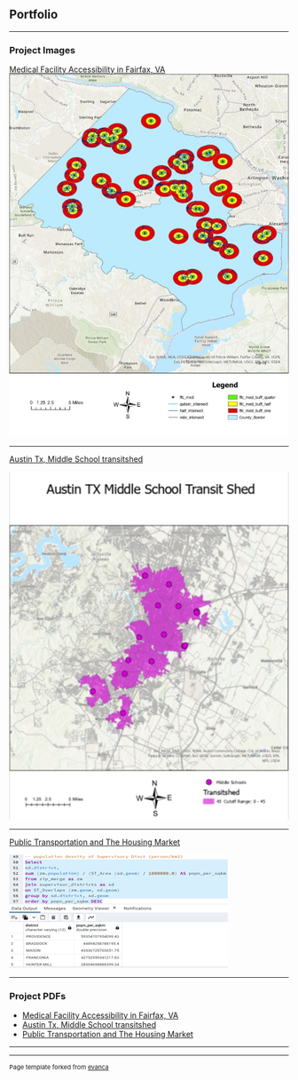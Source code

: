 ## Portfolio

---

### Project Images

[Medical Facility Accessibility in Fairfax, VA](/sample_page)
<img src="images/PY%20Project%20pic.jpg?raw=true"/>

---
[Austin Tx, Middle School transitshed](/pdf/sample_presentation.pdf)

<img src="images/Austin%20Texas%20Middle%20Schoold%20transit%20shed.png?raw=true"/>

---
[Public Transportation and The Housing Market](http://example.com/)

<img src="images/Metro%20access.png?raw=true"/>

---

### Project PDFs

- [Medical Facility Accessibility in Fairfax, VA](https://github.com/Coponiti1/Coponiti1.github.io/blob/master/pdf/Final%20Paper.pdf)
- [Austin Tx, Middle School transitshed](https://github.com/Coponiti1/Coponiti1.github.io/blob/master/pdf/CCoponiti_Lab2.pdf)
- [Public Transportation and The Housing Market](https://github.com/Coponiti1/Coponiti1.github.io/blob/master/pdf/Project%20.pdf)


---




---
<p style="font-size:11px">Page template forked from <a href="https://github.com/evanca/quick-portfolio">evanca</a></p>
<!-- Remove above link if you don't want to attibute -->
